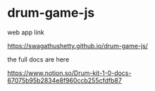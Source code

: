 # drum-game-js


web app link

https://swagathushetty.github.io/drum-game-js/




the full docs are here

https://www.notion.so/Drum-kit-1-0-docs-67075b95b2834e8f960ccb255cfdfb87
